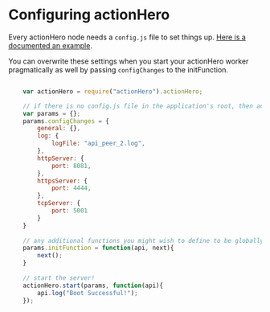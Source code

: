 # Configuring actionHero

Every actionHero node needs a `config.js` file to set things up.  [Here is a documented an example](https://github.com/evantahler/actionHero/blob/master/config.js).

You can overwrite these settings when you start your actionHero worker pragmatically as well by passing `configChanges` to the initFunction.   

```javascript

	var actionHero = require("actionHero").actionHero;

	// if there is no config.js file in the application's root, then actionHero will load in a collection of default params.  You can overwrite them with params.configChanges
	var params = {};
	params.configChanges = {
		general: {},
		log: {
			logFile: "api_peer_2.log",
		},
		httpServer: {
			port: 8081,
		},
		httpsServer: {
			port: 4444,
		},
		tcpServer: {
			port: 5001
		}
	}
	
	// any additional functions you might wish to define to be globally accessible can be added as part of params.initFunction.  The api object will be available.
	params.initFunction = function(api, next){
		next();
	}
	
	// start the server!
	actionHero.start(params, function(api){
		api.log("Boot Successful!");
	});

```
